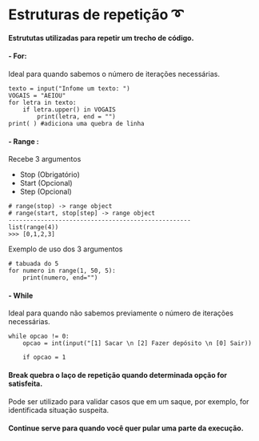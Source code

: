 # Estruturas de repetição ➰
#### Estrututas utilizadas para repetir um trecho de código.
#### - For:
Ideal para quando sabemos o número de iterações necessárias.

```
texto = input("Infome um texto: ")
VOGAIS = "AEIOU"
for letra in texto: 
    if letra.upper() in VOGAIS
        print(letra, end = "")
print( ) #adiciona uma quebra de linha

```

#### - Range :
Recebe 3 argumentos
 - Stop (Obrigatório)
 - Start (Opcional)
 - Step (Opcional)
```
# range(stop) -> range object
# range(start, stop[step] -> range object
---------------------------------------------------
list(range(4))
>>> [0,1,2,3]
```
Exemplo de uso dos 3 argumentos 
```
# tabuada do 5
for numero in range(1, 50, 5):
    print(numero, end="")
```
#### - While
Ideal para quando não sabemos previamente o número de iterações necessárias.

```
while opcao != 0:
    opcao = int(input("[1] Sacar \n [2] Fazer depósito \n [0] Sair))

    if opcao = 1

```
#### Break quebra o laço de repetição quando determinada opção for satisfeita.
Pode ser utilizado para validar casos que em um saque, por exemplo, for identificada situação suspeita.

#### Continue serve para quando você quer pular uma parte da execução.
